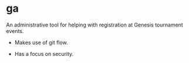 # ga
An administrative tool for helping with registration at Genesis tournament events.

- Makes use of git flow.

- Has a focus on security.
